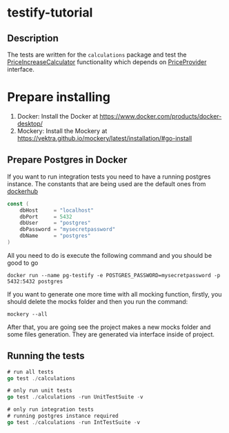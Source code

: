 # testify-tutorial

## Description

The tests are written for the `calculations` package and test the [PriceIncreaseCalculator](./calculations/priceIncrease.go) functionality which depends on [PriceProvider](./stocks/stocks.go) interface. 

# Prepare installing
1. Docker: Install the Docker at https://www.docker.com/products/docker-desktop/
2. Mockery: Install the Mockery at https://vektra.github.io/mockery/latest/installation/#go-install

## Prepare Postgres in Docker
If you want to run integration tests you need to have a running postgres instance. The constants that are being used are the default ones from [dockerhub](https://hub.docker.com/_/postgres)

```go
const (
	dbHost     = "localhost"
	dbPort     = 5432
	dbUser     = "postgres"
	dbPassword = "mysecretpassword"
	dbName     = "postgres"
)
```

All you need to do is execute the following command and you should be good to go

```
docker run --name pg-testify -e POSTGRES_PASSWORD=mysecretpassword -p 5432:5432 postgres
```

If you want to generate one more time with all mocking function, firstly, you should delete the mocks folder and then you run the command:
```
mockery --all
```
After that, you are going see the project makes a new mocks folder and some files generation. They are generated via interface inside of project.


## Running the tests

```go
# run all tests
go test ./calculations

# only run unit tests
go test ./calculations -run UnitTestSuite -v

# only run integration tests
# running postgres instance required
go test ./calculations -run IntTestSuite -v
````

